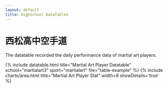```yaml
---
layout: default
title: HighSchool DataTables
---
```


<!-- Page Heading -->
<h1 class="h3 mb-2 text-gray-800">西松高中空手道</h1>
<p class="mb-4">The datatable recorded the daily performance data of martial art players.</p>

{% include datatable.html title="Martial Art Player Datatable" school="martialart3" sport="martialart" file="table-example" %}
{% include charts/area.html title="Martial Art Player Stat" width=8 showDetails='true' %}
